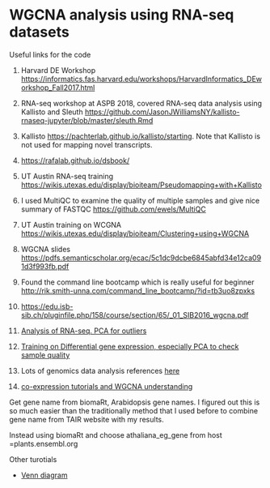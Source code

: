 # WGCNA analysis using RNA-seq datasets



Useful links for the code 

1. Harvard DE Workshop  https://informatics.fas.harvard.edu/workshops/HarvardInformatics_DEworkshop_Fall2017.html

2. RNA-seq workshop at ASPB 2018, covered RNA-seq data analysis using Kallisto and Sleuth https://github.com/JasonJWilliamsNY/kallisto-rnaseq-jupyter/blob/master/sleuth.Rmd

3.  Kallisto https://pachterlab.github.io/kallisto/starting. Note that Kallisto is not used for mapping novel transcripts.
 
4. https://rafalab.github.io/dsbook/

5. UT Austin RNA-seq training  https://wikis.utexas.edu/display/bioiteam/Pseudomapping+with+Kallisto

6. I used MultiQC to examine the quality of multiple samples and give nice summary of FASTQC https://github.com/ewels/MultiQC 

7. UT Austin training on WCGNA  https://wikis.utexas.edu/display/bioiteam/Clustering+using+WGCNA

8. WGCNA slides https://pdfs.semanticscholar.org/ecac/5c1dc9dcbe6845abfd34e12ca091d3f993fb.pdf

9. Found the command line bootcamp which is really useful for beginner
http://rik.smith-unna.com/command_line_bootcamp/?id=tb3uo8zpxks

10. https://edu.isb-sib.ch/pluginfile.php/158/course/section/65/_01_SIB2016_wgcna.pdf

11. [Analysis of RNA-seq. PCA for outliers](https://www.huber.embl.de/users/klaus/Teaching/DESeq2Predoc2014.html)


12. [Training on Differential gene expression, especially PCA to check sample quality](https://hbctraining.github.io/DGE_workshop/lessons/03_DGE_QC_analysis.html)

13. Lots of genomics data analysis references [here](http://www.begenomics.com/tutorial/#threeprnaseq) 

14. [co-expression tutorials and WGCNA understanding](https://horvath.genetics.ucla.edu/html/CoexpressionNetwork/)

Get  gene name from biomaRt, Arabidopsis gene names. I figured out this is so much easier than the traditionally method that I used before to combine gene name from TAIR website with my results. 
 
Instead using biomaRt and choose athaliana_eg_gene  from host =plants.ensembl.org


 
 
Other turotials
* [Venn diagram](http://rstudio-pubs-static.s3.amazonaws.com/13301_6641d73cfac741a59c0a851feb99e98b.html)

 


